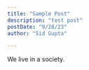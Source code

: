 ```yaml
---
title: "Sample Post"
description: "test post"
postDate: "9/28/23"
author: "Sid Gupta"

---
```

We live in a society.
